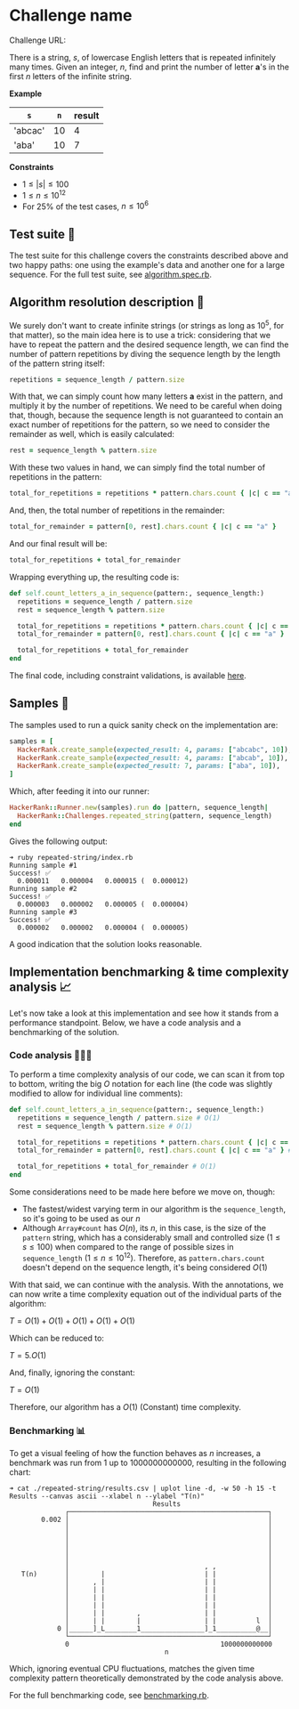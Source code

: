 # Challenge name

Challenge URL:

There is a string, $s$, of lowercase English letters that is repeated infinitely many times. Given an integer, $n$, find and print the number of letter **a**'s in the first $n$ letters of the infinite string.

**Example**

| `s`     | `n` | result |
| ------- | --- | ------ |
| 'abcac' | 10  | 4      |
| 'aba'   | 10  | 7      |

**Constraints**

- $1 \leq |s| \leq 100$
- $1 \leq n \leq 10^{12}$
- For 25% of the test cases, $n \leq 10^{6}$

## Test suite 🧪

The test suite for this challenge covers the constraints described above and two happy paths: one using the example's data and another one for a large sequence. For the full test suite, see [algorithm.spec.rb](./algorithm.spec.rb).

## Algorithm resolution description 📄

We surely don't want to create infinite strings (or strings as long as $10^5$, for that matter), so the main idea here is to use a trick: considering that we have to repeat the pattern and the desired sequence length, we can find the number of pattern repetitions by diving the sequence length by the length of the pattern string itself:

```ruby
repetitions = sequence_length / pattern.size
```

With that, we can simply count how many letters **a** exist in the pattern, and multiply it by the number of repetitions. We need to be careful when doing that, though, because the sequence length is not guaranteed to contain an exact number of repetitions for the pattern, so we need to consider the remainder as well, which is easily calculated:

```ruby
rest = sequence_length % pattern.size
```

With these two values in hand, we can simply find the total number of repetitions in the pattern:

```ruby
total_for_repetitions = repetitions * pattern.chars.count { |c| c == "a" }
```

And, then, the total number of repetitions in the remainder:

```ruby
total_for_remainder = pattern[0, rest].chars.count { |c| c == "a" }
```

And our final result will be:

```ruby
total_for_repetitions + total_for_remainder
```

Wrapping everything up, the resulting code is:

```ruby
def self.count_letters_a_in_sequence(pattern:, sequence_length:)
  repetitions = sequence_length / pattern.size
  rest = sequence_length % pattern.size

  total_for_repetitions = repetitions * pattern.chars.count { |c| c == "a" }
  total_for_remainder = pattern[0, rest].chars.count { |c| c == "a" }

  total_for_repetitions + total_for_remainder
end
```

The final code, including constraint validations, is available [here](./algorithm.rb).

## Samples 🥯

The samples used to run a quick sanity check on the implementation are:

```ruby
samples = [
  HackerRank.create_sample(expected_result: 4, params: ["abcabc", 10]),
  HackerRank.create_sample(expected_result: 4, params: ["abcab", 10]),
  HackerRank.create_sample(expected_result: 7, params: ["aba", 10]),
]
```

Which, after feeding it into our runner:

```ruby
HackerRank::Runner.new(samples).run do |pattern, sequence_length|
  HackerRank::Challenges.repeated_string(pattern, sequence_length)
end
```

Gives the following output:

```
➜ ruby repeated-string/index.rb
Running sample #1
Success! ✅
  0.000011   0.000004   0.000015 (  0.000012)
Running sample #2
Success! ✅
  0.000003   0.000002   0.000005 (  0.000004)
Running sample #3
Success! ✅
  0.000002   0.000002   0.000004 (  0.000005)
```

A good indication that the solution looks reasonable.

## Implementation benchmarking & time complexity analysis 📈

Let's now take a look at this implementation and see how it stands from a performance standpoint. Below, we have a code analysis and a benchmarking of the solution.

### Code analysis 🕵🏽‍♂️

To perform a time complexity analysis of our code, we can scan it from top to bottom, writing the big $O$ notation for each line (the code was slightly modified to allow for individual line comments):

```ruby
def self.count_letters_a_in_sequence(pattern:, sequence_length:)
  repetitions = sequence_length / pattern.size # O(1)
  rest = sequence_length % pattern.size # O(1)

  total_for_repetitions = repetitions * pattern.chars.count { |c| c == "a" } # O(1)
  total_for_remainder = pattern[0, rest].chars.count { |c| c == "a" } # O(1)

  total_for_repetitions + total_for_remainder # O(1)
end
```

Some considerations need to be made here before we move on, though:

- The fastest/widest varying term in our algorithm is the `sequence_length`, so it's going to be used as our $n$
- Although `Array#count` has $O(n)$, its $n$, in this case, is the size of the `pattern` string, which has a considerably small and controlled size ($1 \leq s \leq 100$) when compared to the range of possible sizes in `sequence_length` ($1 \leq n \leq 10^{12}$). Therefore, as `pattern.chars.count` doesn't depend on the sequence length, it's being considered $O(1)$

With that said, we can continue with the analysis. With the annotations, we can now write a time complexity equation out of the individual parts of the algorithm:

$T = O(1) + O(1) + O(1) + O(1) + O(1)$

Which can be reduced to:

$T = 5.O(1)$

And, finally, ignoring the constant:

$T = O(1)$

Therefore, our algorithm has a $O(1)$ (Constant) time complexity.

### Benchmarking 📊

To get a visual feeling of how the function behaves as $n$ increases, a benchmark was run from $1$ up to $1000000000000$, resulting in the following chart:

```console
➜ cat ./repeated-string/results.csv | uplot line -d, -w 50 -h 15 -t Results --canvas ascii --xlabel n --ylabel "T(n)"
                                    Results
              ┌──────────────────────────────────────────────────┐
        0.002 │                                                  │
              │                                                  │
              │                                                  │
              │                                                  │
              │                                                  │
              │                                                  │
              │                                  , ,             │
   T(n)       │        |                         | |             │
              │      , |                         | |             │
              │      | |                         | |             │
              │      | |                         | |             │
              │      | |                         | |             │
              │      | |        ,                | |             │
              │      | |        |                | |          l  │
            0 │______]_L________1________________]_1__________@__│
              └──────────────────────────────────────────────────┘
              0                                      1000000000000
                                       n
```

Which, ignoring eventual CPU fluctuations, matches the given time complexity pattern theoretically demonstrated by the code analysis above.

For the full benchmarking code, see [benchmarking.rb](./benchmarking.rb).
